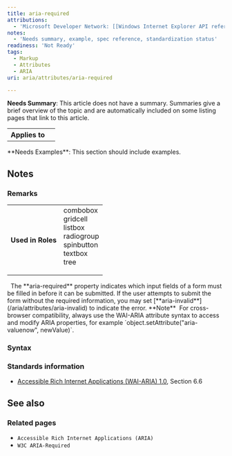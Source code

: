 ```yaml
---
title: aria-required
attributions:
  - 'Microsoft Developer Network: [[Windows Internet Explorer API reference](http://msdn.microsoft.com/en-us/library/ie/hh828809%28v=vs.85%29.aspx) Article]'
notes:
  - 'Needs summary, example, spec reference, standardization status'
readiness: 'Not Ready'
tags:
  - Markup
  - Attributes
  - ARIA
uri: aria/attributes/aria-required

---
```

**Needs Summary**: This article does not have a summary. Summaries give a brief overview of the topic and are automatically included on some listing pages that link to this article.

<table class="wikitable">
<tr>
<th>
Applies to

</th>
<td>
</td>
</tr>
</table>
**Needs Examples**: This section should include examples.

## Notes

### Remarks

<table class="wikitable">
<tr>
<th>
Used in Roles

</th>
<td>
<dl>

<dt>
combobox

</dt>
<dt>
gridcell

</dt>
<dt>
listbox

</dt>
<dt>
radiogroup

</dt>
<dt>
spinbutton

</dt>
<dt>
textbox

</dt>
<dt>
tree

</dt>
</dl>
</td>
</tr>
</table>
  The **aria-required** property indicates which input fields of a form must be filled in before it can be submitted. If the user attempts to submit the form without the required information, you may set [**aria-invalid**](/aria/attributes/aria-invalid) to indicate the error. **Note**  For cross-browser compatibility, always use the WAI-ARIA attribute syntax to access and modify ARIA properties, for example `object.setAttribute("aria-valuenow", newValue)`.

### Syntax

### Standards information

-   [Accessible Rich Internet Applications (WAI-ARIA) 1.0](http://go.microsoft.com/fwlink/p/?linkid=203793), Section 6.6

## See also

### Related pages

-   `Accessible Rich Internet Applications (ARIA)`
-   `W3C ARIA-Required`
